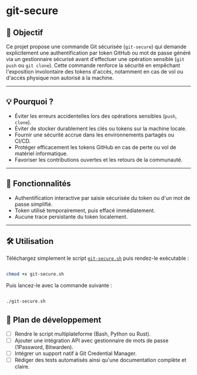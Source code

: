 # git-secure

## 🔐 Objectif

Ce projet propose une commande Git sécurisée (`git-secure`) qui demande explicitement une authentification par token GitHub ou mot de passe généré via un gestionnaire sécurisé avant d'effectuer une opération sensible (`git push` ou `git clone`). Cette commande renforce la sécurité en empêchant l'exposition involontaire des tokens d'accès, notamment en cas de vol ou d'accès physique non autorisé à la machine.

---

## 💡 Pourquoi ?

- Éviter les erreurs accidentelles lors des opérations sensibles (`push`, `clone`).
- Éviter de stocker durablement les clés ou tokens sur la machine locale.
- Fournir une sécurité accrue dans les environnements partagés ou CI/CD.
- Protéger efficacement les tokens GitHub en cas de perte ou vol de matériel informatique.
- Favoriser les contributions ouvertes et les retours de la communauté.

---

## 🚀 Fonctionnalités

- Authentification interactive par saisie sécurisée du token ou d'un mot de passe simplifié.
- Token utilisé temporairement, puis effacé immédiatement.
- Aucune trace persistante du token localement.

---

## 🛠️ Utilisation

Téléchargez simplement le script [`git-secure.sh`](./git-secure.sh) puis rendez-le exécutable :

```bash

chmod +x git-secure.sh

```
Puis lancez-le avec la commande suivante :

```bash

./git-secure.sh

```

## 🔄 Plan de développement

- [ ] Rendre le script multiplateforme (Bash, Python ou Rust).
- [ ] Ajouter une intégration API avec gestionnaire de mots de passe (1Password, Bitwarden).
- [ ] Intégrer un support natif à Git Credential Manager.
- [ ] Rédiger des tests automatisés ainsi qu'une documentation complète et claire.
